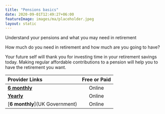 ```yaml
---
title: "Pensions basics"
date: 2020-09-01T12:49:27+06:00
featureImage: images/ma/placeholder.jpeg
layout: static
---
```


Understand your pensions and what you may need in retirement

How much do you need in retirement and how much are you going to have?

Your future self will thank you for investing time in your retirement savings today. Making regular affordable contributions to a pension will help you to have the retirement you want.

| Provider Links      | Free or Paid  |  
| :-----------          | :--------------:      |  
| [**6 monthly**](MoneySavingExpert.com) | Online | 
| [**Yearly**](MoneyHelper) | Online | 
| [**6 monthly**](UK Government) | Online | 
  

<br/><br/>






